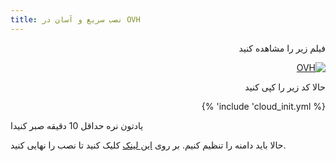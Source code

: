 ```yaml
---
title: نصب سریع و آسان در OVH
---
```


<div dir="rtl" markdown="1">

فیلم زیر را مشاهده کنید

[![OVH](https://img.youtube.com/vi/06fMizOb-DE/maxresdefault.jpg)](https://www.youtube.com/watch?v=06fMizOb-DE)



حالا کد زیر را کپی کنید

{% include 'cloud_init.yml' %}

</div>

یادتون نره حداقل 10 دقیقه  صبر کنیدا

حالا باید دامنه را تنظیم کنیم. بر روی [این لینک](/manager/wiki/%D8%B1%D8%A7%D9%87%D9%86%D9%85%D8%A7%DB%8C-%D8%AA%D9%86%D8%B8%DB%8C%D9%85-%D8%AF%D8%A7%D9%85%D9%86%D9%87-%D9%88-%D9%86%D9%87%D8%A7%DB%8C%DB%8C-%DA%A9%D8%B1%D8%AF%D9%86-%D9%86%D8%B5%D8%A8) کلیک کنید تا نصب را نهایی کنید.

</div>